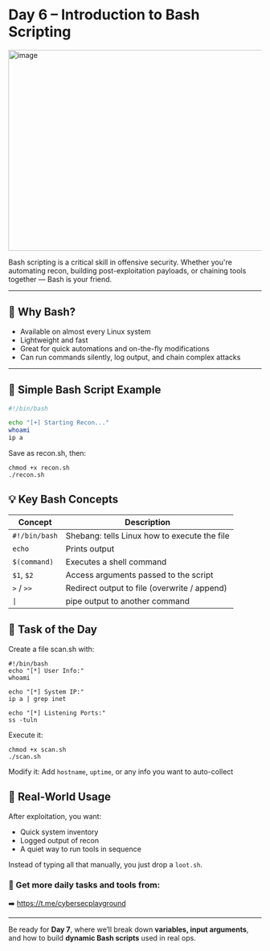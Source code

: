# Day 6 – Introduction to Bash Scripting
<img width="1200" height="400" alt="image" src="https://github.com/user-attachments/assets/889f5ffe-e362-4c06-a357-c83ab0bb131b" />

Bash scripting is a critical skill in offensive security. Whether you're automating recon, building post-exploitation payloads, or chaining tools together — Bash is your friend.

---

## 🧠 Why Bash?

- Available on almost every Linux system  
- Lightweight and fast  
- Great for quick automations and on-the-fly modifications  
- Can run commands silently, log output, and chain complex attacks

---

## 🔧 Simple Bash Script Example

```bash
#!/bin/bash

echo "[+] Starting Recon..."
whoami
ip a
```
Save as recon.sh, then:
```
chmod +x recon.sh
./recon.sh
```

## 💡 Key Bash Concepts

| Concept       | Description                                  |
| ------------- | -------------------------------------------- | 
| `#!/bin/bash` | Shebang: tells Linux how to execute the file |
| `echo`        | Prints output                                |
| `$(command)`  | Executes a shell command                     |
| `$1`, `$2`    | Access arguments passed to the script        |
| `>` / `>>`    | Redirect output to file (overwrite / append) |
| `\|` | pipe output to another command |

## 🧪 Task of the Day
Create a file scan.sh with:
```
#!/bin/bash
echo "[*] User Info:"
whoami

echo "[*] System IP:"
ip a | grep inet

echo "[*] Listening Ports:"
ss -tuln
```
Execute it:
```
chmod +x scan.sh
./scan.sh
```
Modify it: Add `hostname`, `uptime`, or any info you want to auto-collect

## 🚩 Real-World Usage
After exploitation, you want:

- Quick system inventory   
- Logged output of recon  
- A quiet way to run tools in sequence  

Instead of typing all that manually, you just drop a `loot.sh`.

### 📡 Get more daily tasks and tools from:
➡️ https://t.me/cybersecplayground


---

Be ready for **Day 7**, where we’ll break down **variables, input arguments**, and how to build **dynamic Bash scripts** used in real ops.

